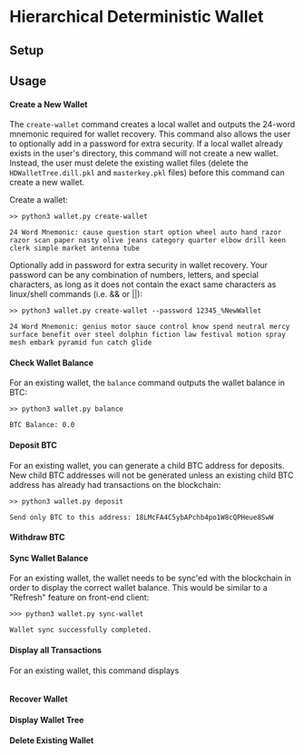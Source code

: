 # Hierarchical Deterministic Wallet

## Setup

## Usage

#### Create a New Wallet

The `create-wallet` command creates a local wallet and outputs the 24-word mnemonic required for wallet recovery. This command also allows the user to optionally add in a password for extra security. If a local wallet already exists in the user's directory, this command will not create a new wallet. Instead, the user must delete the existing wallet files (delete the `HDWalletTree.dill.pkl` and `masterkey.pkl` files) before this command can create a new wallet. 

Create a wallet:

```
>> python3 wallet.py create-wallet

24 Word Mnemonic: cause question start option wheel auto hand razor razor scan paper nasty olive jeans category quarter elbow drill keen clerk simple market antenna tube
```

Optionally add in password for extra security in wallet recovery. Your password can be any combination of numbers, letters, and special characters, as long as it does not contain the exact same characters as linux/shell commands (i.e. && or ||):

```
>> python3 wallet.py create-wallet --password 12345_%NewWallet

24 Word Mnemonic: genius motor sauce control know spend neutral mercy surface benefit over steel dolphin fiction law festival motion spray mesh embark pyramid fun catch glide
```

#### Check Wallet Balance

For an existing wallet, the `balance` command outputs the wallet balance in BTC:

```
>> python3 wallet.py balance

BTC Balance: 0.0
```

#### Deposit BTC

For an existing wallet, you can generate a child BTC address for deposits. New child BTC addresses will not be generated unless an existing child BTC address has already had transactions on the blockchain:

```
>> python3 wallet.py deposit

Send only BTC to this address: 18LMcFA4C5ybAPchb4po1W8cQPHeue8SwW
```

#### Withdraw BTC

#### Sync Wallet Balance

For an existing wallet, the wallet needs to be sync'ed with the blockchain in order to display the correct wallet balance. This would be similar to a "Refresh" feature on front-end client:

```
>>> python3 wallet.py sync-wallet

Wallet sync successfully completed.
```

#### Display all Transactions

For an existing wallet, this command displays 

```

```

#### Recover Wallet

#### Display Wallet Tree

#### Delete Existing Wallet





